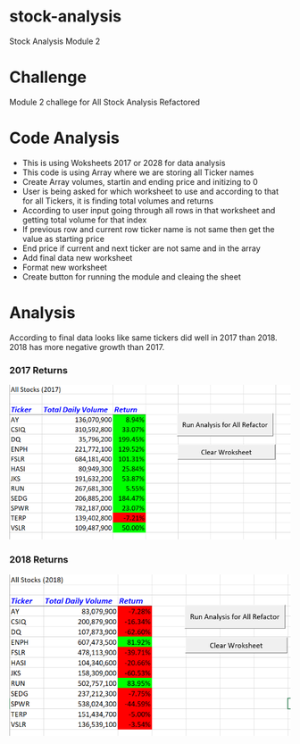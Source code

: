 # stock-analysis
Stock Analysis Module 2
# Challenge
Module 2 challege for All Stock Analysis Refactored

# Code Analysis
* This is using Woksheets 2017 or 2028 for data analysis
* This code is using Array where we are storing all Ticker names
* Create Array volumes, startin and ending price and initizing to 0
* User is being asked for which worksheet to use and according to that for all Tickers, it is finding total volumes and returns 
* According to user input going through all rows in that worksheet and getting total volume for that index
* If previous row and current row ticker name is not same then get the value as starting price
* End price if current and next ticker are not same and in the array
* Add final data new worksheet
* Format new worksheet
* Create button for running the module and cleaing the sheet

# Analysis
According to final data looks like same tickers did well in 2017 than 2018. 2018 has more negative growth than 2017.

### 2017 Returns
![2017_Returns](2017.PNG)

### 2018 Returns
![2018_Returns](2018.PNG)

